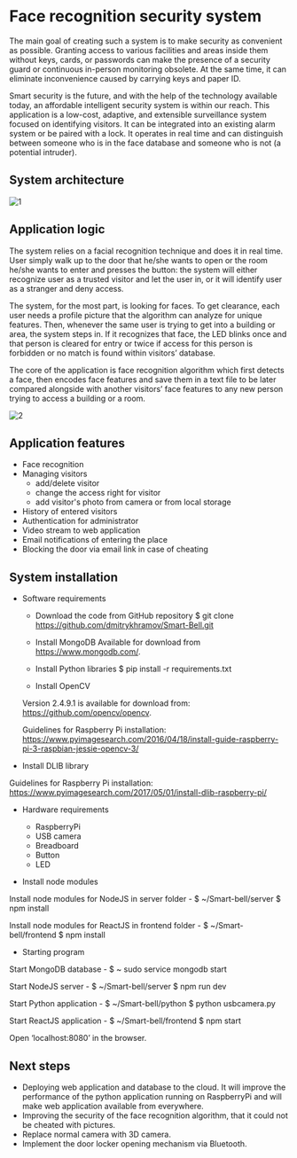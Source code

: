 # Face recognition security system

The main goal of creating such a system is to make security as convenient as possible. Granting access to various facilities and areas inside them without keys, cards, or passwords can make the presence of a security guard or continuous in-person monitoring obsolete. At the same time, it can eliminate inconvenience caused by carrying keys and paper ID.

Smart security is the future, and with the help of the technology available today, an affordable intelligent security system is within our reach. This application is a low-cost, adaptive, and extensible surveillance system focused on identifying visitors. It can be integrated into an existing alarm system or be paired with a lock. It operates in real time and can distinguish between someone who is in the face database and someone who is not (a potential intruder).

## System architecture 

![1](https://user-images.githubusercontent.com/18744749/31586280-737f11b6-b1d7-11e7-8e09-c4c9bff7cd9f.jpg)

## Application logic

The system relies on a facial recognition technique and does it in real time. User simply walk up to the door that he/she wants to open or the room he/she wants to enter and presses the button: the system will either recognize user as a trusted visitor and let the user in, or it will identify user as a stranger and deny access.

The system, for the most part, is looking for faces. To get clearance, each user needs a profile picture that the algorithm can analyze for unique features. Then, whenever the same user is trying to get into a building or area, the system steps in.  If it recognizes that face, the LED blinks once and that person is cleared for entry or twice if access for this person is forbidden or no match is found within visitors’ database.

The core of the application is face recognition algorithm which first detects a face, then encodes face features and save them in a text file to be later compared alongside with another visitors’ face features to any new person trying to access a building or a room. 

![2](https://user-images.githubusercontent.com/18744749/31586324-f0b0e8f8-b1d7-11e7-902c-a526219f1d2f.jpg)

## Application features

- Face recognition
- Managing visitors 
    - add/delete visitor
    - change the access right for visitor
    - add visitor's photo from camera or from local storage
- History of entered visitors
- Authentication for administrator
- Video stream to web application
- Email notifications of entering the place
- Blocking the door via email link in case of cheating


## System installation

- Software requirements
  - Download the code from GitHub repository
$ git clone https://github.com/dmitrykhramov/Smart-Bell.git 

  - Install MongoDB
Available for download from https://www.mongodb.com/. 

  - Install Python libraries
$ pip install -r requirements.txt

  - Install OpenCV
  
  Version 2.4.9.1 is available for download from: https://github.com/opencv/opencv.
  
  Guidelines for Raspberry Pi installation: https://www.pyimagesearch.com/2016/04/18/install-guide-raspberry-pi-3-raspbian-jessie-opencv-3/

 - Install DLIB library
 
 Guidelines for Raspberry Pi installation: https://www.pyimagesearch.com/2017/05/01/install-dlib-raspberry-pi/ 

- Hardware requirements
  - RaspberryPi 
  - USB camera 
  - Breadboard 
  - Button
  - LED

- Install node modules

Install node modules for NodeJS in server folder 
    - $ ~/Smart-bell/server $ npm install

Install node modules for ReactJS in frontend folder 
    - $ ~/Smart-bell/frontend $ npm install

- Starting program

Start MongoDB database
    - $ ~ sudo service mongodb start 

Start NodeJS server 
    - $ ~/Smart-bell/server $ npm run dev

Start Python application 
    - $ ~/Smart-bell/python $ python usbcamera.py

Start ReactJS application 
    - $ ~/Smart-bell/frontend $ npm start

Open ‘localhost:8080’ in the browser.

## Next steps
  -	Deploying web application and database to the cloud. It will improve the performance of the python application running on RaspberryPi and will make web application available from everywhere.  
  -	Improving the security of the face recognition algorithm, that it could not be cheated with pictures.
  -	Replace normal camera with 3D camera.
  -	Implement the door locker opening mechanism via Bluetooth.

